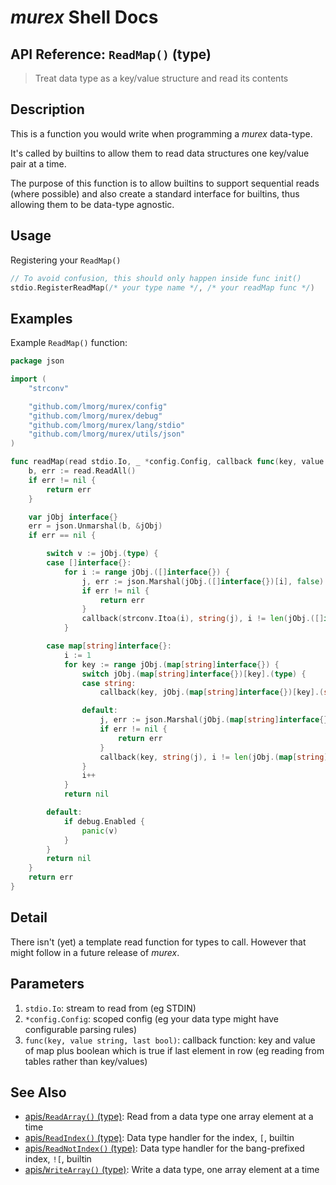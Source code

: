 # _murex_ Shell Docs

## API Reference: `ReadMap()` (type)

> Treat data type as a key/value structure and read its contents

## Description

This is a function you would write when programming a _murex_ data-type.

It's called by builtins to allow them to read data structures one key/value
pair at a time.

The purpose of this function is to allow builtins to support sequential reads
(where possible) and also create a standard interface for builtins, thus
allowing them to be data-type agnostic.

## Usage

Registering your `ReadMap()`

```go
// To avoid confusion, this should only happen inside func init()
stdio.RegisterReadMap(/* your type name */, /* your readMap func */)
```

## Examples

Example `ReadMap()` function:

```go
package json

import (
	"strconv"

	"github.com/lmorg/murex/config"
	"github.com/lmorg/murex/debug"
	"github.com/lmorg/murex/lang/stdio"
	"github.com/lmorg/murex/utils/json"
)

func readMap(read stdio.Io, _ *config.Config, callback func(key, value string, last bool)) error {
	b, err := read.ReadAll()
	if err != nil {
		return err
	}

	var jObj interface{}
	err = json.Unmarshal(b, &jObj)
	if err == nil {

		switch v := jObj.(type) {
		case []interface{}:
			for i := range jObj.([]interface{}) {
				j, err := json.Marshal(jObj.([]interface{})[i], false)
				if err != nil {
					return err
				}
				callback(strconv.Itoa(i), string(j), i != len(jObj.([]interface{}))-1)
			}

		case map[string]interface{}:
			i := 1
			for key := range jObj.(map[string]interface{}) {
				switch jObj.(map[string]interface{})[key].(type) {
				case string:
					callback(key, jObj.(map[string]interface{})[key].(string), i != len(jObj.(map[string]interface{})))

				default:
					j, err := json.Marshal(jObj.(map[string]interface{})[key], false)
					if err != nil {
						return err
					}
					callback(key, string(j), i != len(jObj.(map[string]interface{})))
				}
				i++
			}
			return nil

		default:
			if debug.Enabled {
				panic(v)
			}
		}
		return nil
	}
	return err
}
```

## Detail

There isn't (yet) a template read function for types to call. However that
might follow in a future release of _murex_.

## Parameters

1. `stdio.Io`: stream to read from (eg STDIN)
2. `*config.Config`: scoped config (eg your data type might have configurable parsing rules)
3. `func(key, value string, last bool)`: callback function: key and value of map plus boolean which is true if last element in row (eg reading from tables rather than key/values)

## See Also

* [apis/`ReadArray()` (type)](../apis/ReadArray.md):
  Read from a data type one array element at a time
* [apis/`ReadIndex()` (type)](../apis/ReadIndex.md):
  Data type handler for the index, `[`, builtin
* [apis/`ReadNotIndex()` (type)](../apis/ReadNotIndex.md):
  Data type handler for the bang-prefixed index, `![`, builtin
* [apis/`WriteArray()` (type)](../apis/WriteArray.md):
  Write a data type, one array element at a time